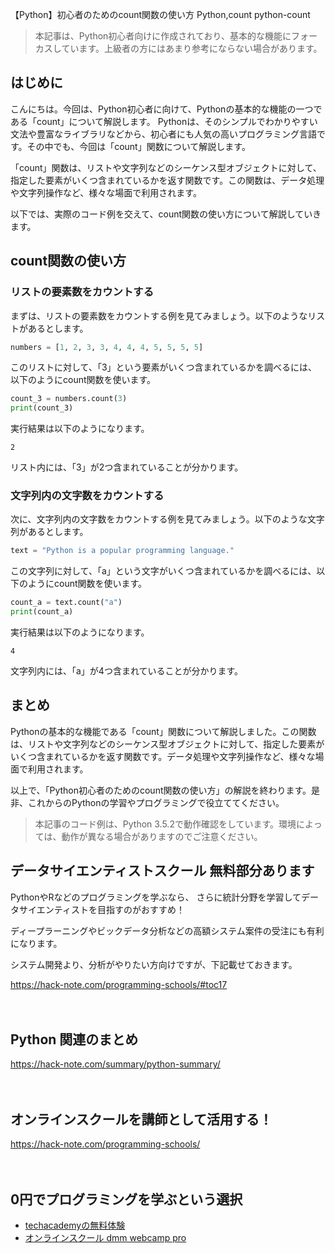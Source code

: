 【Python】初心者のためのcount関数の使い方
Python,count
python-count

>本記事は、Python初心者向けに作成されており、基本的な機能にフォーカスしています。上級者の方にはあまり参考にならない場合があります。

## はじめに
こんにちは。今回は、Python初心者に向けて、Pythonの基本的な機能の一つである「count」について解説します。
Pythonは、そのシンプルでわかりやすい文法や豊富なライブラリなどから、初心者にも人気の高いプログラミング言語です。その中でも、今回は「count」関数について解説します。

「count」関数は、リストや文字列などのシーケンス型オブジェクトに対して、指定した要素がいくつ含まれているかを返す関数です。この関数は、データ処理や文字列操作など、様々な場面で利用されます。

以下では、実際のコード例を交えて、count関数の使い方について解説していきます。

## count関数の使い方

### リストの要素数をカウントする

まずは、リストの要素数をカウントする例を見てみましょう。以下のようなリストがあるとします。

```python
numbers = [1, 2, 3, 3, 4, 4, 4, 5, 5, 5, 5]
```

このリストに対して、「3」という要素がいくつ含まれているかを調べるには、以下のようにcount関数を使います。

```python
count_3 = numbers.count(3)
print(count_3)
```

実行結果は以下のようになります。

```
2
```

リスト内には、「3」が2つ含まれていることが分かります。

### 文字列内の文字数をカウントする

次に、文字列内の文字数をカウントする例を見てみましょう。以下のような文字列があるとします。

```python
text = "Python is a popular programming language."
```

この文字列に対して、「a」という文字がいくつ含まれているかを調べるには、以下のようにcount関数を使います。

```python
count_a = text.count("a")
print(count_a)
```

実行結果は以下のようになります。

```
4
```

文字列内には、「a」が4つ含まれていることが分かります。

## まとめ

Pythonの基本的な機能である「count」関数について解説しました。この関数は、リストや文字列などのシーケンス型オブジェクトに対して、指定した要素がいくつ含まれているかを返す関数です。データ処理や文字列操作など、様々な場面で利用されます。

以上で、「Python初心者のためのcount関数の使い方」の解説を終わります。是非、これからのPythonの学習やプログラミングで役立ててください。

>本記事のコード例は、Python 3.5.2で動作確認をしています。環境によっては、動作が異なる場合がありますのでご注意ください。

## データサイエンティストスクール 無料部分あります
PythonやRなどのプログラミングを学ぶなら、
さらに統計分野を学習してデータサイエンティストを目指すのがおすすめ！

ディープラーニングやビックデータ分析などの高額システム案件の受注にも有利になります。

システム開発より、分析がやりたい方向けですが、下記載せておきます。

https://hack-note.com/programming-schools/#toc17
 
　

## Python 関連のまとめ
https://hack-note.com/summary/python-summary/

　

## オンラインスクールを講師として活用する！
https://hack-note.com/programming-schools/

　

## 0円でプログラミングを学ぶという選択
- [techacademyの無料体験](//af.moshimo.com/af/c/click?a_id=2612475&amp;p_id=1555&amp;pc_id=2816&amp;pl_id=22706&amp;url=https%3a%2f%2ftechacademy.jp%2fhtmlcss-trial%3futm_source%3dmoshimo%26utm_medium%3daffiliate%26utm_campaign%3dtextad)
- [オンラインスクール dmm webcamp pro](//af.moshimo.com/af/c/click?a_id=2612482&amp;p_id=1363&amp;pc_id=2297&amp;pl_id=39999&amp;guid=on)



